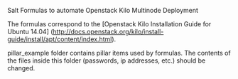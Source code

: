Salt Formulas to automate Openstack Kilo Multinode Deployment

The formulas correspond to the [Openstack Kilo Installation Guide for Ubuntu 14.04] (http://docs.openstack.org/kilo/install-guide/install/apt/content/index.html).

pillar_example folder contains pillar items used by formulas. The contents of the files inside this folder (passwords, ip addresses, etc.) should be changed.
